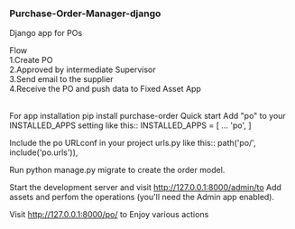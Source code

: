 ### Purchase-Order-Manager-django
Django app for POs

Flow<br>
1.Create PO <br>
2.Approved by intermediate Supervisor<br>
3.Send email to the supplier<br>
4.Receive the PO and push data to Fixed Asset App<br>



<br>
For app installation
pip install purchase-order
Quick start
Add "po" to your INSTALLED_APPS setting like this:: INSTALLED_APPS = [ ... 'po', ]

Include the po URLconf in your project urls.py like this:: path('po/', include('po.urls')),

Run python manage.py migrate to create the order model.

Start the development server and visit http://127.0.0.1:8000/admin/to Add assets and perfom the operations (you'll need the Admin app enabled).

Visit http://127.0.0.1:8000/po/ to Enjoy various actions
